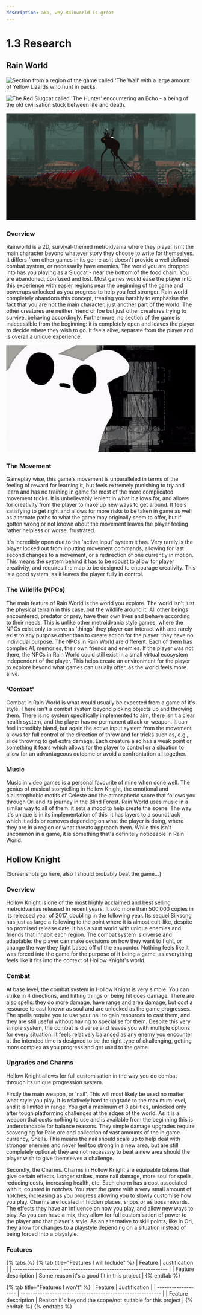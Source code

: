 ```yaml
---
description: aka, why Rainworld is great
---
```


# 1.3 Research

## Rain World

![Section from a region of the game called 'The Wall' with a large amount of Yellow Lizards who hunt in packs.](../.gitbook/assets/20220327191226\_1.jpg)

![The Red Slugcat called 'The Hunter' encountering an Echo - a being of the old civilisation stuck between life and death.](../.gitbook/assets/20220509104831\_1.jpg)

![The White Slugcat called 'The Survivor' riding on another creature to escape a hazardous field of... grass.](<../.gitbook/assets/image (2).png>)

### Overview

Rainworld is a 2D, survival-themed metroidvania where they player isn't the main character beyond whatever story they choose to write for themselves. It differs from other games in its genre as it doesn't provide a well defined combat system, or necessarily have enemies. The world you are dropped into has you playing as a Slugcat - near the bottom of the food chain. You are abandoned, confused and lost. Most games would ease the player into this experience with easier regions near the beginning of the game and powerups unlocked as you progress to help you feel stronger. Rain world completely abandons this concept, treating you harshly to emphasise the fact that you are not the main character, just another part of the world. The other creatures are neither friend or foe but just other creatures trying to survive, behaving accordingly. Furthermore, no section of the game is inaccessible from the beginning: it is completely open and leaves the player to decide where they wish to go. It feels alive, separate from the player and is overall a unique experience.

![:catJam:](../.gitbook/assets/slugcatjam.gif)

### The Movement

Gameplay wise, this game's movement is unparalleled in terms of the feeling of reward for learning it, but feels extremely punishing to try and learn and has no training in game for most of the more complicated movement tricks. It is unbelievably lenient in what it allows for, and allows for creativity from the player to make up new ways to get around. It feels satisfying to get right and allows for more risks to be taken in game as well as alternate paths to what the game may originally seem to offer, but if gotten wrong or not known about the movement leaves the player feeling rather helpless or worse, frustrated.

It's incredibly open due to the 'active input' system it has. Very rarely is the player locked out from inputting movement commands, allowing for last second changes to a movement, or a redirection of one currently in motion. This means the system behind it has to be robust to allow for player creativity, and requires the map to be designed to encourage creativity. This is a good system, as it leaves the player fully in control.

### The Wildlife (NPCs)

The main feature of Rain World is the world you explore. The world isn't just the physical terrain in this case, but the wildlife around it. All other beings encountered, predator or prey, have their own lives and behave according to their needs. This is unlike other metroidvania style games, where the NPCs exist only to serve as 'things' they player can interact with and rarely exist to any purpose other than to create action for the player: they have no individual purpose. The NPCs in Rain World are different. Each of them has complex AI, memories, their own friends and enemies. If the player was not there, the NPCs in Rain World could still exist in a small virtual ecosystem independent of the player. This helps create an environment for the player to explore beyond what games can usually offer, as the world feels more alive.

### 'Combat'

Combat in Rain World is what would usually be expected from a game of it's style. There isn't a combat system beyond picking objects up and throwing them. There is no system specifically implemented to aim, there isn't a clear health system, and the player has no permanent attack or weapon. It can feel incredibly bland, but again the active input system from the movement allows for full control of the direction of throw and for tricks such as, e.g., slide throwing to get extra damage. Each creature also has a weak point or something it fears which allows for the player to control or a situation to allow for an advantageous outcome or avoid a confrontation all together.

### Music

Music in video games is a personal favourite of mine when done well. The genius of musical storytelling in Hollow Knight, the emotional and claustrophobic motifs of Celeste and the atmospheric score that follows you through Ori and its journey in the Blind Forest. Rain World uses music in a similar way to all of them: it sets a mood to help create the scene. The way it's unique is in its implementation of this: it has layers to a soundtrack which it adds or removes depending on what the player is doing, where they are in a region or what threats approach them. While this isn't uncommon in a game, it is something that's definitely noticeable in Rain World.

## Hollow Knight

\[Screenshots go here, also I should probably beat the game...]

### Overview

Hollow Knight is one of the most highly acclaimed and best selling metroidvanias released in recent years. It sold more than 500,000 copies in its released year of 2017, doubling in the following year. Its sequel Silksong has just as large a following to the point where it is almost cult-like, despite no promised release date. It has a vast world with unique enemies and friends that inhabit each region. The combat system is diverse and adaptable: the player can make decisions on how they want to fight, or change the way they fight based off of the encounter. Nothing feels like it was forced into the game for the purpose of it being a game, as everything feels like it fits into the context of Hollow Knight's world.&#x20;

### Combat

At base level, the combat system in Hollow Knight is very simple. You can strike in 4 directions, and hitting things or being hit does damage. There are also spells: they do more damage, have range and area damage, but cost a resource to cast known as soul and are unlocked as the game progresses. The spells require you to use your nail to gain resources to cast them, and they are still useful without having to specialise for them. Despite this very simple system, the combat is diverse and leaves you with multiple options for every situation. It feels relatively balanced as any enemy you encounter at the intended time is designed to be the right type of challenging, getting more complex as you progress and get used to the game.

### Upgrades and Charms

Hollow Knight allows for full customisation in the way you do combat through its unique progression system.&#x20;

Firstly the main weapon, or 'nail'. This will most likely be used no matter what style you play. It is relatively hard to upgrade to the maximum level, and it is limited in range. You get a maximum of 3 abilities, unlocked only after tough platforming challenges at the edges of the world. As it is a weapon that costs nothing to use and is available from the beginning this is understandable for balance reasons. They simple damage upgrades require scavenging for Pale ore and collection of vast amounts of the in game currency, Shells. This means the nail should scale up to help deal with stronger enemies and never feel too strong in a new area, but are still completely optional; they are not necessary to beat a new area should the player wish to give themselves a challenge.

Secondly, the Charms. Charms in Hollow Knight are equipable tokens that give certain effects. Longer strikes, more nail damage, more soul for spells, reducing costs, increasing health, etc. Each charm has a cost associated with it, counted in notches. You start the game with a very small amount of notches, increasing as you progress allowing you to slowly customise how you play. Charms are located in hidden places, shops or as boss rewards. The effects they have an influence on how you play, and allow new ways to play. As you can have a mix, they allow for full customisation of power to the player and that player's style. As an alternative to skill points, like in Ori, they allow for changes to a playstyle depending on a situation instead of being forced into a playstyle. &#x20;

### Features

{% tabs %}
{% tab title="Features I will Include" %}
| Feature             | Justification                               |
| ------------------- | ------------------------------------------- |
| Feature description | Some reason it's a good fit in this project |
{% endtab %}

{% tab title="Features I won't" %}
| Feature             | Justification                                              |
| ------------------- | ---------------------------------------------------------- |
| Feature description | Reason it's beyond the scope/not suitable for this project |
{% endtab %}
{% endtabs %}
